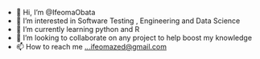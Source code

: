 - 👋 Hi, I’m @IfeomaObata
- 👀 I’m interested in Software Testing , Engineering and Data Science
- 🌱 I’m currently learning python and R
- 💞️ I’m looking to collaborate on any project to help boost my knowledge
- 📫 How to reach me ...ifeomazed@gmail.com

<!---
IfeomaObata/IfeomaObata is a ✨ special ✨ repository because its `README.md` (this file) appears on your GitHub profile.
You can click the Preview link to take a look at your changes.
--->

